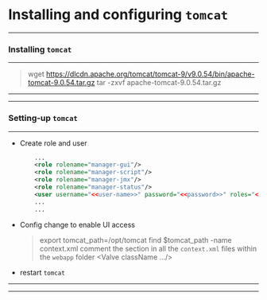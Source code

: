 # Installing and configuring `tomcat`
---

### Installing `tomcat`
---
> wget https://dlcdn.apache.org/tomcat/tomcat-9/v9.0.54/bin/apache-tomcat-9.0.54.tar.gz
> tar -zxvf apache-tomcat-9.0.54.tar.gz

---
---

### Setting-up `tomcat`
---
* Create role and user
    ```xml
        ...
        <role rolename="manager-gui"/>
        <role rolename="manager-script"/>
        <role rolename="manager-jmx"/>
        <role rolename="manager-status"/>
        <user username="<<user-name>>" password="<<password>>" roles="<<rolename>>"/>
        ...
        ...
    ```
* Config change to enable UI access
    > export tomcat_path=/opt/tomcat
    > find $tomcat_path -name context.xml
    comment the section in all the `context.xml` files within the `webapp` folder
    > <Valve className .../>
* restart `tomcat`

---
---